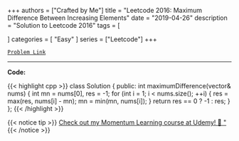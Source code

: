 
+++
authors = ["Crafted by Me"]
title = "Leetcode 2016: Maximum Difference Between Increasing Elements"
date = "2019-04-26"
description = "Solution to Leetcode 2016"
tags = [
    
]
categories = [
    "Easy"
]
series = ["Leetcode"]
+++



[`Problem Link`](https://leetcode.com/problems/maximum-difference-between-increasing-elements/description/)

---



**Code:**

{{< highlight cpp >}}
class Solution {
public:
    int maximumDifference(vector<int>& nums) {
        int mn = nums[0], res = -1;
        for (int i = 1; i < nums.size(); ++i) {
            res = max(res, nums[i] - mn);
            mn = min(mn, nums[i]);
        }
        return res == 0 ? -1 : res;
    }
};
{{< /highlight >}}



{{< notice tip >}}
[Check out my Momentum Learning course at Udemy! 🚀 "](https://www.udemy.com/course/blind-75-the-data-structures-and-algorithms-essentials/)
{{< /notice >}}

